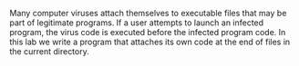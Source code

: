 Many computer viruses attach themselves to executable files that may be part of legitimate programs.
If a user attempts to launch an infected program, the virus code is executed before the infected program code.
In this lab we write a program that attaches its own code at the end of files in the current directory.
